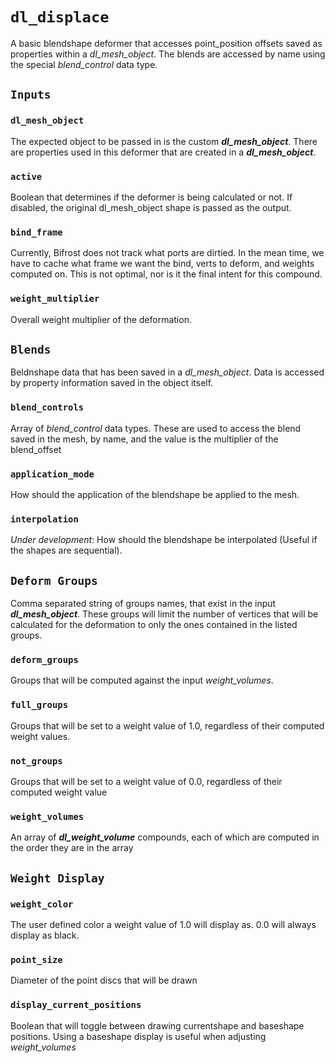 # `dl_displace`

A basic blendshape deformer that accesses point_position offsets saved as properties within a *dl_mesh_object*.  The blends are accessed by name using the special *blend_control* data type.

## `Inputs`

### `dl_mesh_object`

The expected object to be passed in is the custom ***dl_mesh_object***.  There are properties used in this deformer that are created in a ***dl_mesh_object***.

### `active`

Boolean that determines if the deformer is being calculated or not.  If disabled, the original dl_mesh_object shape is passed as the output.

### `bind_frame`

Currently, Bifrost does not track what ports are dirtied.  In the mean time, we have to cache what frame we want the bind, verts to deform, and weights computed on.  This is not optimal, nor is it the final intent for this compound.

### `weight_multiplier`

Overall weight multiplier of the deformation.

## `Blends`

Beldnshape data that has been saved in a *dl_mesh_object*.  Data is accessed by property information saved in the object itself.

### `blend_controls`

Array of *blend_control* data types.  These are used to access the blend saved in the mesh, by name, and the value is the multiplier of the blend_offset

### `application_mode`

How should the application of the blendshape be applied to the mesh.

### `interpolation`

*Under development*: How should the blendshape be interpolated (Useful if the shapes are sequential).

## `Deform Groups`

Comma separated string of groups names, that exist in the input ***dl_mesh_object***.  These groups will limit the number of vertices that will be calculated for the deformation to only the ones contained in the listed groups.  

### `deform_groups`

Groups that will be computed against the input *weight_volumes*.

### `full_groups`

Groups that will be set to a weight value of 1.0, regardless of their computed weight values.

### `not_groups`

Groups that will be set to a weight value of 0.0, regardless of their computed weight value

### `weight_volumes`

An array of ***dl_weight_volume*** compounds, each of which are computed in the order they are in the array

## `Weight Display`

### `weight_color`

The user defined color a weight value of 1.0 will display as.  0.0 will always display as black.

### `point_size`

Diameter of the point discs that will be drawn

### `display_current_positions`

Boolean that will toggle between drawing currentshape and baseshape positions.  Using a baseshape display is useful when adjusting *weight_volumes*
